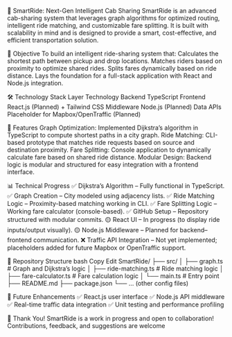 🚖 SmartRide: Next-Gen Intelligent Cab Sharing
SmartRide is an advanced cab-sharing system that leverages graph algorithms for optimized routing, intelligent ride matching, and customizable fare splitting. It is built with scalability in mind and is designed to provide a smart, cost-effective, and efficient transportation solution.


🎯 Objective
To build an intelligent ride-sharing system that:
Calculates the shortest path between pickup and drop locations.
Matches riders based on proximity to optimize shared rides.
Splits fares dynamically based on ride distance.
Lays the foundation for a full-stack application with React and Node.js integration.


🛠️ Technology Stack
Layer	Technology
Backend	TypeScript
Frontend	React.js (Planned) + Tailwind CSS
Middleware	Node.js (Planned)
Data APIs	Placeholder for Mapbox/OpenTraffic (Planned)


🚀 Features
Graph Optimization:
Implemented Dijkstra’s algorithm in TypeScript to compute shortest paths in a city graph.
Ride Matching:
CLI-based prototype that matches ride requests based on source and destination proximity.
Fare Splitting:
Console application to dynamically calculate fare based on shared ride distance.
Modular Design:
Backend logic is modular and structured for easy integration with a frontend interface.


📊 Technical Progress
✅ Dijkstra’s Algorithm – Fully functional in TypeScript.
✅ Graph Creation – City modeled using adjacency lists.
✅ Ride Matching Logic – Proximity-based matching working in CLI.
✅ Fare Splitting Logic – Working fare calculator (console-based).
✅ GitHub Setup – Repository structured with modular commits.
🟡 React UI – In progress (to display ride inputs/output visually).
🟡 Node.js Middleware – Planned for backend–frontend communication.
❌ Traffic API Integration – Not yet implemented; placeholders added for future Mapbox or OpenTraffic support.


📁 Repository Structure
bash
Copy
Edit
SmartRide/
├── src/
│   ├── graph.ts            # Graph and Dijkstra’s logic
│   ├── ride-matching.ts    # Ride matching logic
│   ├── fare-calculator.ts  # Fare calculation logic
│   └── main.ts             # Entry point
├── README.md
├── package.json
└── ... (other config files)


📌 Future Enhancements
✅ React.js user interface
✅ Node.js API middleware
✅ Real-time traffic data integration
✅ Unit testing and performance profiling


🙏 Thank You!
SmartRide is a work in progress and open to collaboration! Contributions, feedback, and suggestions are welcome
